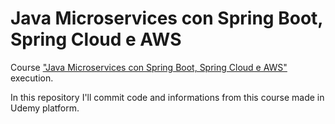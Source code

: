 # Java Microservices con Spring Boot, Spring Cloud e AWS

Course ["Java Microservices con Spring Boot, Spring Cloud e AWS"](https://www.udemy.com/course/java-microservices-con-spring-boot-e-spring-cloud/) execution.

In this repository I'll commit code and informations from this course made in Udemy platform.
